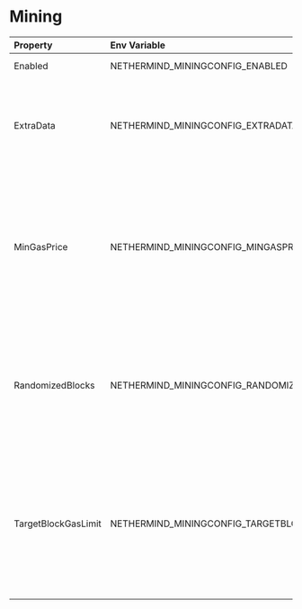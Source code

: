 # Mining



| Property | Env Variable | Description | Default |
| :--- | :--- | :--- | :--- |
| Enabled | NETHERMIND_MININGCONFIG_ENABLED | Defines whether the blocks should be produced. | false |
| ExtraData | NETHERMIND_MININGCONFIG_EXTRADATA | Deprecated since v1.14.6. Please use Blocks.ExtraDataValues you set here are forwarded to it. Conflicting values will cause Exceptions. Block header extra data. 32-bytes shall be extra data max length. | Nethermind |
| MinGasPrice | NETHERMIND_MININGCONFIG_MINGASPRICE | Deprecated since v1.14.6. Please use Blocks.MinGasPrice Values you set here are forwarded to it. Conflicting values will cause Exceptions. Minimum gas premium for transactions accepted by the block producer. Before EIP1559: Minimum gas price for transactions accepted by the block producer. | 1 |
| RandomizedBlocks | NETHERMIND_MININGCONFIG_RANDOMIZEDBLOCKS | Deprecated since v1.14.6. Please use Blocks.RandomizedBlocks Values you set here are forwarded to it. Conflicting values will cause Exceptions. Only used in NethDev. Setting this to true will change the difficulty of the block randomly within the constraints. | false |
| TargetBlockGasLimit | NETHERMIND_MININGCONFIG_TARGETBLOCKGASLIMIT | Deprecated since v1.14.6. Please use Blocks.TargetBlockGasLimit. Values you set here are forwarded to it. Conflicting values will cause Exceptions. Block gas limit that the block producer should try to reach in the fastest possible way based on protocol rules. NULL value means that the miner should follow other miners. | null |
